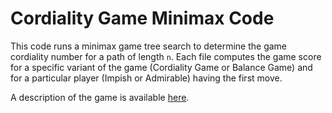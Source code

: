 # Cordiality Game Minimax Code
This code runs a minimax game tree search to determine the game cordiality number for a path of length `n`. Each file computes the game score for a specific variant of the game (Cordiality Game or Balance Game) and for a particular player (Impish or Admirable) having the first move.

A description of the game is available [here](https://thearyanmittal.github.io/research/cordiality_abstract.pdf).